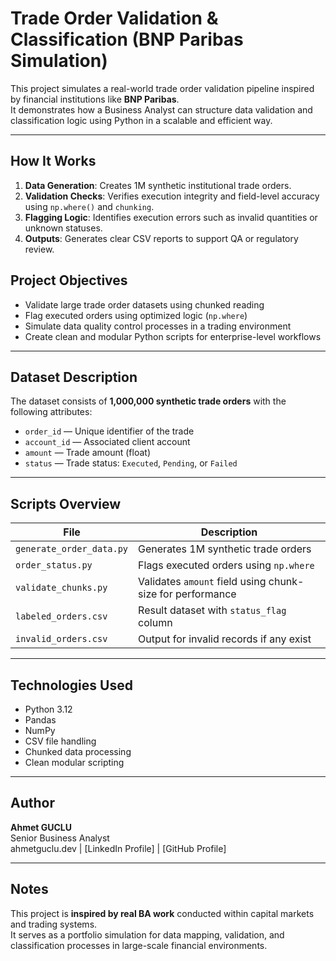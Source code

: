 # Trade Order Validation & Classification (BNP Paribas Simulation)

This project simulates a real-world trade order validation pipeline inspired by financial institutions like **BNP Paribas**.  
It demonstrates how a Business Analyst can structure data validation and classification logic using Python in a scalable and efficient way.

---
## How It Works

1. **Data Generation**: Creates 1M synthetic institutional trade orders.
2. **Validation Checks**: Verifies execution integrity and field-level accuracy using `np.where()` and `chunking`.
3. **Flagging Logic**: Identifies execution errors such as invalid quantities or unknown statuses.
4. **Outputs**: Generates clear CSV reports to support QA or regulatory review.

## Project Objectives

- Validate large trade order datasets using chunked reading
- Flag executed orders using optimized logic (`np.where`)
- Simulate data quality control processes in a trading environment
- Create clean and modular Python scripts for enterprise-level workflows

---

## Dataset Description

The dataset consists of **1,000,000 synthetic trade orders** with the following attributes:

- `order_id` — Unique identifier of the trade
- `account_id` — Associated client account
- `amount` — Trade amount (float)
- `status` — Trade status: `Executed`, `Pending`, or `Failed`

---

## Scripts Overview

| File | Description |
|------|-------------|
| `generate_order_data.py` | Generates 1M synthetic trade orders |
| `order_status.py` | Flags executed orders using `np.where` |
| `validate_chunks.py` | Validates `amount` field using chunk-size for performance |
| `labeled_orders.csv` | Result dataset with `status_flag` column |
| `invalid_orders.csv` | Output for invalid records if any exist |

---

## Technologies Used

- Python 3.12
- Pandas
- NumPy
- CSV file handling
- Chunked data processing
- Clean modular scripting

---

## Author

**Ahmet GUCLU**  
Senior Business Analyst  
ahmetguclu.dev | [LinkedIn Profile] | [GitHub Profile]

---

## Notes

This project is **inspired by real BA work** conducted within capital markets and trading systems.  
It serves as a portfolio simulation for data mapping, validation, and classification processes in large-scale financial environments.

